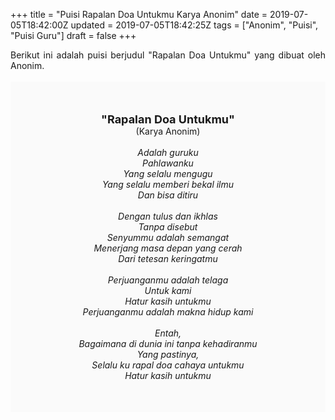 +++
title = "Puisi Rapalan Doa Untukmu Karya Anonim"
date = 2019-07-05T18:42:00Z
updated = 2019-07-05T18:42:25Z
tags = ["Anonim", "Puisi", "Puisi Guru"]
draft = false
+++

<div dir="ltr" style="text-align: left;" trbidi="on"><div dir="ltr" style="text-align: left;" trbidi="on"><div dir="ltr" style="text-align: left;" trbidi="on"><div style="text-align: justify;">Berikut ini adalah puisi berjudul "Rapalan Doa Untukmu" yang dibuat oleh Anonim. </div><br /><div style="background: #FAFAFA; font-size: 14px; padding: 50px; text-align: center;"><span style="font-size: 18px;"><b>"Rapalan Doa Untukmu"</b></span><br />(Karya Anonim) <br /><br /><i>Adalah guruku<br />Pahlawanku<br />Yang selalu mengugu<br />Yang selalu memberi bekal ilmu<br />Dan bisa ditiru<br /><br />Dengan tulus dan ikhlas<br />Tanpa disebut<br />Senyummu adalah semangat<br />Menerjang masa depan yang cerah<br />Dari tetesan keringatmu<br /><br />Perjuanganmu adalah telaga<br />Untuk kami<br />Hatur kasih untukmu<br />Perjuanganmu adalah makna hidup kami<br /><br />Entah,<br />Bagaimana di dunia ini tanpa kehadiranmu<br />Yang pastinya,<br />Selalu ku rapal doa cahaya untukmu<br />Hatur kasih untukmu</i> </div></div></div></div>
